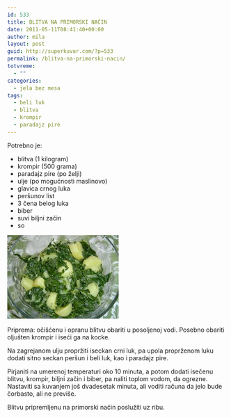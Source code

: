 ```yaml
---
id: 533
title: BLITVA NA PRIMORSKI NAČIN
date: 2011-05-11T08:41:40+00:00
author: mila
layout: post
guid: http://superkuvar.com/?p=533
permalink: /blitva-na-primorski-nacin/
totvreme:
  - ""
categories:
  - jela bez mesa
tags:
  - beli luk
  - blitva
  - krompir
  - paradajz pire
---
```

Potrebno je:

  * blitva (1 kilogram)
  * krompir (500 grama)
  * paradajz pire (po želji)
  * ulje (po mogućnosti maslinovo)
  * glavica crnog luka
  * peršunov list
  * 3 čena belog luka
  * biber
  * suvi biljni začin
  * so

<img class="alignnone size-full wp-image-628" title="blitvasakrompirom" src="/wp-content/uploads/2011/05/blitvasakrompirom.jpg" alt="" width="256" height="192" /> 

Priprema: očišćenu i opranu blitvu obariti u posoljenoj vodi. Posebno obariti oljušten krompir i iseći ga na kocke.

Na zagrejanom ulju propržiti iseckan crni luk, pa upola proprženom luku dodati sitno seckan peršun i beli luk, kao i paradajz pire.

Pirjaniti na umerenoj temperaturi oko 10 minuta, a potom dodati isečenu blitvu, krompir, biljni začin i biber, pa naliti toplom vodom, da ogrezne. Nastaviti sa kuvanjem još dvadesetak minuta, ali voditi računa da jelo bude čorbasto, ali ne previše.

Blitvu pripremljenu na primorski način poslužiti uz ribu.
